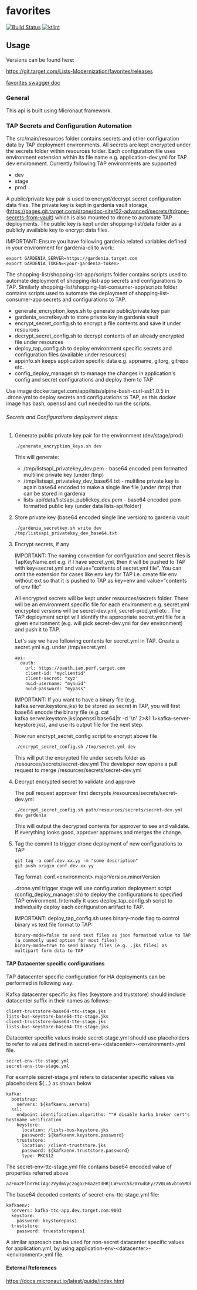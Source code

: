 # favorites
[![Build Status](https://drone6.target.com/api/badges/Lists-Modernization/favorites/status.svg)](https://drone6.target.com/Lists-Modernization/favorites)
[![ktlint](https://img.shields.io/badge/code%20style-%E2%9D%A4-FF4081.svg)](https://ktlint.github.io/)

## Usage
Versions can be found here:

https://git.target.com/Lists-Modernization/favorites/releases

[favorites swagger doc](favorites-app/api-specs/favorites.yml)

### General
This api is built using Micronaut framework. 

### TAP Secrets and Configuration Automation
The src/main/resources folder contains secrets and other configuration data by TAP deployment environments.
All secrets are kept encrypted under the secrets folder within resources folder.
Each configuration file uses environment extension within its file name e.g. application-dev.yml for TAP dev environment.
Currently following TAP environments are supported

- dev
- stage
- prod

A public/private key pair is used to encrypt/decrypt secret configuration data files. The private key is kept
in gardenia vault storage, (https://pages.git.target.com/drone/doc-site/02-advanced/secrets/#drone-secrets-from-vault) which is also mounted to drone to automate TAP deployments.
The public key is kept under shopping-list/data folder as a publicly available key to encrypt data files.

IMPORTANT: Ensure you have following gardenia related variables defined in your environment for gardenia-cli to work:

```
export GARDENIA_SERVER=https://gardenia.target.com
export GARDENIA_TOKEN=<your-gardenia-token>
```

The shopping-list/shopping-list-app/scripts folder contains scripts used to automate deployment of
shopping-list-app secrets and configurations to TAP. Similarly shopping-list/shopping-list-consumer-app/scripts folder contains scripts used to automate the deployment of
shopping-list-consumer-app secrets and configurations to TAP.

- generate_encryption_keys.sh to generate public/private key pair
- gardenia_secretkey.sh to store private key in gardenia vault
- encrypt_secret_config.sh to encrypt a file contents and save it under resources
- decrypt_secret_config.sh to decrypt contents of an already encrypted file under resources
- deploy_tap_config.sh to deploy environment specific secrets and configuration files (available under resources)
- appinfo.sh keeps application specific data e.g. appname, gitorg, gitrepo etc.
- config_deploy_manager.sh to manage the changes in application's config and secret configurations and deploy them to TAP

Use image docker.target.com/app/lists/alpine-bash-curl-ssl:1.0.5 in .drone.yml
to deploy secrets and configurations to TAP, as this docker image has bash, openssl and curl needed to run the scripts.

###### Secrets and Configurations deployment steps:

1) Generate public private key pair for the environment (dev/stage/prod)

    ```
    ./generate_encryption_keys.sh dev
    ```
    
    This will generate:
    - /tmp/listsapi_privatekey_dev.pem          - base64 encoded pem formatted multiline private key (under /tmp)
    - /tmp/listsapi_privatekey_dev_base64.txt   - multiline private key is again base64 encoded to make a single line file (under /tmp) that can be stored in gardenia 
    - lists-api/data/listsapi_publickey_dev.pem - base64 encoded pem formatted public key (under data lists-api/folder)

2) Store private key (base64 encoded single line version) to gardenia vault

    ```
    ./gardenia_secretkey.sh write dev /tmp/listsapi_privatekey_dev_base64.txt
    ```
    
3) Encrypt secrets, if any

    IMPORTANT: The naming convention for configuration and secret files is TapKeyName.ext e.g. if I have secret.yml, then it will be pushed to TAP with key=secret.yml and value="contents of secret.yml file".
    You can omit the extension for cases like env key for TAP i.e. create file env without ext so that it is pushed to TAP as key=env and value="contents of env file" 
    
    All encrypted secrets will be kept under resources/secrets folder. There will be an environment specific file for each environment e.g. secret.yml encrypted versions will be secret-dev.yml, secret-prod.yml etc .
    The TAP deployment script will identify the appropriate secret.yml file for a given environment (e.g. will pick secret-dev.yml for dev environment) and push it to TAP.
    
    Let's say we have following contents for secret.yml in TAP. Create a secret.yml e.g. under /tmp/secret.yml
    ```
    api:
      oauth:
        url: https://oauth.iam.perf.target.com
        client-id: "myclientid"
        client-secret: "xyz"
        nuid-username: "mynuid"
        nuid-password: "mypass"
    ```
    
    IMPORTANT: If you want to have a binary file (e.g. kafka.server.keystore.jks) to be stored as secret in TAP, you will first base64 encode the
    binary file (e.g. cat kafka.server.keystore.jks|openssl base64|tr -d '\n' 2>&1 1>kafka-server-keystore.jks), and use its output file for the next step.
    
    Now run encrypt_secret_config script to encrypt above file
    ```
    ./encrypt_secret_config.sh /tmp/secret.yml dev
    ```
    
    This will put the encrypted file under secrets folder as /resources/secrets/secret-dev.yml
    The developer now opens a pull request to merge /resources/secrets/secret-dev.yml

4) Decrypt encrypted secret to validate and approve
    
    The pull request approver first decrypts /resources/secrets/secret-dev.yml 
    
    ```
    ./decrypt_secret_config.sh path/resources/secrets/secret-dev.yml dev gardenia
    ```
    
    This will output the decrypted contents for approver to see and validate. If everything looks good, approver approves and merges the change.
    
5) Tag the commit to trigger drone deployment of new configurations to TAP
    ```
    git tag -a conf.dev.xx.yy -m "some description"
    git push origin conf.dev.xx.yy
    ```
    
    Tag format: conf.&lt;environment&gt;.majorVersion.minorVersion
    
    .drone.yml trigger stage will use configuration deployment script (config_deploy_manager.sh) to deploy the configurations to specified TAP
    environment. Internally it uses deploy_tap_config.sh script to individually deploy each configuration artifact to TAP.
    
    IMPORTANT: deploy_tap_config.sh uses binary-mode flag to control binary vs text file format to TAP:
    ```
    binary-mode=false to send text files as json formatted value to TAP (a commonly used option for most files)
    binary-mode=true to send binary files (e.g. .jks files) as multipart form data to TAP
 
    ```
####  TAP Datacenter specific configurations

TAP datacenter specific configuration for HA deployments can be performed in following way:

Kafka datacenter specific jks files (keystore and truststore) should include datacenter suffix in their names as follows:-  
```
client-truststore-base64-ttc-stage.jks
lists-bus-keystore-base64-ttc-stage.jks
client-truststore-base64-tte-stage.jks
lists-bus-keystore-base64-tte-stage.jks
```

Datacenter specific values inside secret-stage.yml should use placeholders to refer to values defined in secret-env-\<datacenter>-\<environment>.yml file.

```
secret-env-ttc-stage.yml
secret-env-tte-stage.yml
```

For example secret-stage.yml refers to datacenter specific values via placeholders ${...} as shown below
```
kafka:
  bootstrap:
    servers: ${kafkaenv.servers}
  ssl:
    endpoint.identification.algorithm: ""# disable karka broker cert's hostname verification
    keystore:
      location: /lists-bus-keystore.jks
      password: ${kafkaenv.keystore.password}
    truststore:
      location: /client-truststore.jks
      password: ${kafkaenv.truststore.password}
      type: PKCS12
```

The secret-env-ttc-stage.yml file contains base64 encoded value of properties referred above
```
a2Fma2FlbnY6CiAgc2VydmVyczoga2Fma2EtdHRjLWFwcC5kZXYudGFyZ2V0LmNvbTo5MDkzCiAga2V5c3RvcmU6CiAgICBwYXNzd29yZDoga2V5c3RvcmVwYXNzMQogIHRydXN0c3RvcmU6CiAgICBwYXNzd29yZDogdHJ1ZXN0c3RvcmVwYXNzMQo=
```

The base64 decoded contents of secret-env-ttc-stage.yml file:

```
kafkaenv:
  servers: kafka-ttc-app.dev.target.com:9093
  keystore:
    password: keystorepass1
  truststore:
    password: trueststorepass1
```

A similar approach can be used for non-secret datacenter specific values for application.yml, by using application-env-\<datacenter>-\<environment>.yml file.

#### External References
https://docs.micronaut.io/latest/guide/index.html
